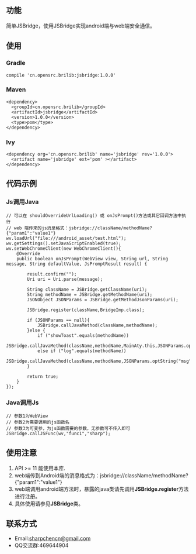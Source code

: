 ## 功能
简单JSBridge，使用JSBridge实现android端与web端安全通信。
## 使用
### Gradle
```
compile 'cn.opensrc.brilib:jsbridge:1.0.0'
```
### Maven
```
<dependency>
  <groupId>cn.opensrc.brilib</groupId>
  <artifactId>jsbridge</artifactId>
  <version>1.0.0</version>
  <type>pom</type>
</dependency>
```
### lvy
```
<dependency org='cn.opensrc.brilib' name='jsbridge' rev='1.0.0'>
  <artifact name='jsbridge' ext='pom' ></artifact>
</dependency>
```

## 代码示例
### Js调用Java
```
// 可以在 shouldOverrideUrlLoading() 或 onJsPrompt()方法或其它回调方法中执行
// web 端传来的js消息格式：jsbridge://className/methodName?{"param1":"value1"}
wv.loadUrl("file:///android_asset/test.html");
wv.getSettings().setJavaScriptEnabled(true);
wv.setWebChromeClient(new WebChromeClient(){
    @Override
    public boolean onJsPrompt(WebView view, String url, String message, String defaultValue, JsPromptResult result) {

        result.confirm("");
        Uri uri = Uri.parse(message);

        String className = JSBridge.getClassName(uri);
        String methodName = JSBridge.getMethodName(uri);
        JSONObject JSONParams = JSBridge.getMethodJsonParams(uri);

        JSBridge.register(className,BridgeImp.class);

        if (JSONParams == null){
            JSBridge.callJavaMethod(className,methodName);
        }else {
            if ("showToast".equals(methodName))
                JSBridge.callJavaMethod(className,methodName,MainAty.this,JSONParams.optString("msg"));
            else if ("log".equals(methodName))
                JSBridge.callJavaMethod(className,methodName,JSONParams.optString("msg"));
        }

        return true;
    }
});
```
### Java调用Js
```
// 参数1为WebView
// 参数2为需要调用的js函数名
// 参数3为可变参，为js函数需要的参数，无参数可不传入即可
JSBridge.callJSFunc(wv,"func1","sharp");
```

## 使用注意
1. API >= 11 能使用本库.
2. web端传到Android端的消息格式为：jsbridge://className/methodName?{"param1":"value1"}
3. web端调用android端方法时，暴露的java类请先调用**JSBridge.register**方法进行注册。
4. 具体使用请参见**JSBridge**类。



## 联系方式
* Email:sharpchencn@gmail.com
* QQ交流群:469644904